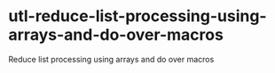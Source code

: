 # utl-reduce-list-processing-using-arrays-and-do-over-macros
Reduce list processing using arrays and do over macros 
